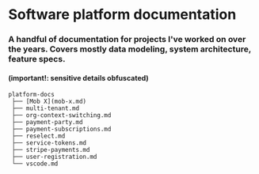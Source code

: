# Software platform documentation
### A handful of documentation for projects I've worked on over the years. Covers mostly data modeling, system architecture, feature specs.
#### (important!: sensitive details obfuscated) 
```
platform-docs
 ├── [Mob X](mob-x.md)
 ├── multi-tenant.md
 ├── org-context-switching.md
 ├── payment-party.md
 ├── payment-subscriptions.md
 ├── reselect.md
 ├── service-tokens.md
 ├── stripe-payments.md
 ├── user-registration.md
 └── vscode.md
 ```